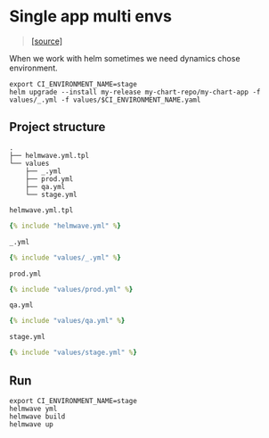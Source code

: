 # Single app multi envs

> [ [source] ](https://github.com/helmwave/docs/tree/0.16.x/docs/examples/single-app-multi-envs)

When we work with helm sometimes we need dynamics chose environment.

```shell
export CI_ENVIRONMENT_NAME=stage
helm upgrade --install my-release my-chart-repo/my-chart-app -f values/_.yml -f values/$CI_ENVIRONMENT_NAME.yaml
```


## Project structure

```
.
├── helmwave.yml.tpl
└── values
    ├── _.yml
    ├── prod.yml
    ├── qa.yml
    └── stage.yml
```

 `helmwave.yml.tpl`


```yaml
{% include "helmwave.yml" %}
```

 `_.yml`

```yaml
{% include "values/_.yml" %}
```

 `prod.yml`

```yaml
{% include "values/prod.yml" %}
```

 `qa.yml`

```yaml
{% include "values/qa.yml" %}
```

`stage.yml`

```yaml
{% include "values/stage.yml" %}
```

## Run

```shell
export CI_ENVIRONMENT_NAME=stage
helmwave yml
helmwave build
helmwave up
```